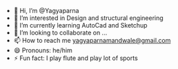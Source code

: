 - 👋 Hi, I’m @Yagyaparna
- 👀 I’m interested in Design and structural engineering
- 🌱 I’m currently learning AutoCad and Sketchup
- 💞️ I’m looking to collaborate on ...
- 📫 How to reach me yagyaparnamandwale@gmail.com
- 😄 Pronouns: he/him
- ⚡ Fun fact: I play flute and play lot of sports

<!---
Yagyaparna/Yagyaparna is a ✨ special ✨ repository because its `README.md` (this file) appears on your GitHub profile.
You can click the Preview link to take a look at your changes.
--->
